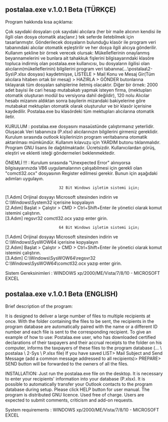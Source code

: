 ## postalaa.exe v.1.0.1 Beta (TÜRKÇE)
Program hakkında kısa açıklama: 

Çok sayıdaki dosyaları çok sayıdaki alıcılara (her bir maile alıcının kendisi ile ilgili olan dosya otomatik ataçlanır.) tek seferde iletebilmek için tasarlanmıştır. Gönderilecek dosyaların bulunduğu klasör ile program veri tabanındaki alıcılar otomatik eşleştirilir ve her dosya ilgili alıcıya gönderilir. Kullanım şekline bir örnek verecek olursak: Mükelleflerinin onaylanmış beyannamelerini ve bunlara ait tahakkuk fişlerini bilgisayarındaki klasöre topluca indirmiş olan postalaa.exe kullanıcısı, bu dosyaların ilgilisi olan alıcıların(mükelleflerinin) bilgilerini program veri tabanına(...\postalaa\2-Sys\P.xlsx dosyası) kaydetmişse,  LİSTELE > Mail Konu ve Mesaj Gir(Tüm alıcılara hitaben ortak bir mesaj) > HAZIRLA  > GÖNDER butonlarına tıklayarak tüm dosyaları sahiplerine iletmiş olacaktır. Diğer bir örnek: 2000 adet bayisi ile cari hesap mutabakatı yapmak isteyen firma, (mektupları otomatik oluşturan modül bu versiyona dahil değildir), 120 nolu Alıcılar hesabı mizanını aldıktan sonra bayilerin mizandaki bakiyelerine göre mutabakat mektupları otomatik olarak oluşturulur ve bir klasör içerisine kaydedilir. Postalaa.exe bu klasördeki tüm mektupları alıcılarına otomatik iletir.

KURULUM : 
postalaa.exe dosyasını masaüstünde çalıştırmanız yeterlidir. Oluşacak Veri tabanınıza (P.xlsx) alıcılarınızın bilgilerini girmeniz gereklidir. Kurulum sırasında outlook kişilerinizin program veritabanına otomatik aktarılması mümkündür. Kullanım kılavuzu için YARDIM butonu tıklanmalıdır. Program GNU lisans ile dağıtılmaktadır. Ücretsizdir. Kullanıcılardan görüş, eleştiri ve eklenti isteği göndermeleri beklenmektedir.

ÖNEMLİ !!! : Kurulum sırasında "Unexpected Error" alınıyorsa bilgisayarınızda VB6 uygulamalarının çalışabilmesi için gerekli olan "comctl32.ocx" dosyasının Register edilmesi gerekir. Bunun için aşağıdaki adımları uygulayın.

                            32 Bit Windows işletim sistemi için;
[1.Adım] Orijinal dosyayı Microsoft sitesinden indirin ve C:\Windows\System32 içerisine kopyalayın                           
[2.Adım] Başlat > Çalıştır > CMD > Ctrl+Shift+Enter ile yönetici olarak komut istemini çalıştırın.      
[3.Adım] regsvr32 comctl32.ocx yazıp enter girin.

                            64 Bit Windows işletim sistemi için;
[1.Adım] Orijinal dosyayı Microsoft sitesinden indirin ve C:\Windows\SysWOW64 içerisine kopyalayın                           
[2.Adım] Başlat > Çalıştır > CMD > Ctrl+Shift+Enter ile yönetici olarak komut istemini çalıştırın.                            
[3.Adım] C:\Windows\SysWOW64\regsvr32 C:\Windows\SysWOW64\comctl32.ocx yazıp enter girin.


Sistem Gereksinimleri :  WINDOWS xp/2000/ME/Vista/7/8/10 - MICROSOFT EXCEL

## postalaa.exe v.1.0.1 Beta (ENGLISH) 

Brief description of the program: 

It is designed to deliver a large number of files to multiple recipients at once. With the folder containing the files to be sent, the recipients in the program database are automatically paired with the name or a different ID number and each file is sent to the corresponding recipient. To give an example of how to use: Postalaa.exe user, who has downloaded certified declarations of their taxpayers and their accrual receipts to the folder on his computer, informs the taxpayers of these files to the program database (... \ postalaa \ 2-Sys \ P.xlsx file) If you have saved LIST> Mail Subject and Send Message (add a common message addressed to all recipients)> PREPARE> SEND button will be forwarded to the owners of all the files.

INSTALLATION: 
Just run the postalaa.exe file on the desktop. It is necessary to enter your recipients' information into your database (P.xlsx). It is possible to automatically transfer your Outlook contacts to the program database during setup. Please click HELP button for user manual. The program is distributed GNU licence. Used free of charge. Users are expected to submit comments, criticism and add-on requests.

System requirements : WINDOWS xp/2000/ME/Vista/7/8/10 - MICROSOFT EXCEL

